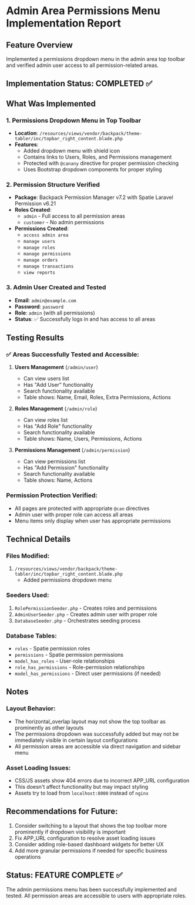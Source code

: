 # Admin Area Permissions Menu Implementation Report

## Feature Overview
Implemented a permissions dropdown menu in the admin area top toolbar and verified admin user access to all permission-related areas.

## Implementation Status: COMPLETED ✅

## What Was Implemented

### 1. Permissions Dropdown Menu in Top Toolbar
- **Location**: `/resources/views/vendor/backpack/theme-tabler/inc/topbar_right_content.blade.php`
- **Features**:
  - Added dropdown menu with shield icon
  - Contains links to Users, Roles, and Permissions management
  - Protected with `@canany` directive for proper permission checking
  - Uses Bootstrap dropdown components for proper styling

### 2. Permission Structure Verified
- **Package**: Backpack Permission Manager v7.2 with Spatie Laravel Permission v6.21
- **Roles Created**: 
  - `admin` - Full access to all permission areas
  - `customer` - No admin permissions
- **Permissions Created**:
  - `access admin area`
  - `manage users`
  - `manage roles` 
  - `manage permissions`
  - `manage orders`
  - `manage transactions`
  - `view reports`

### 3. Admin User Created and Tested
- **Email**: `admin@example.com`
- **Password**: `password`
- **Role**: `admin` (with all permissions)
- **Status**: ✅ Successfully logs in and has access to all areas

## Testing Results

### ✅ Areas Successfully Tested and Accessible:
1. **Users Management** (`/admin/user`)
   - Can view users list
   - Has "Add User" functionality
   - Search functionality available
   - Table shows: Name, Email, Roles, Extra Permissions, Actions

2. **Roles Management** (`/admin/role`) 
   - Can view roles list
   - Has "Add Role" functionality
   - Search functionality available
   - Table shows: Name, Users, Permissions, Actions

3. **Permissions Management** (`/admin/permission`)
   - Can view permissions list
   - Has "Add Permission" functionality  
   - Search functionality available
   - Table shows: Name, Actions

### Permission Protection Verified:
- All pages are protected with appropriate `@can` directives
- Admin user with proper role can access all areas
- Menu items only display when user has appropriate permissions

## Technical Details

### Files Modified:
1. `/resources/views/vendor/backpack/theme-tabler/inc/topbar_right_content.blade.php`
   - Added permissions dropdown menu

### Seeders Used:
1. `RolePermissionSeeder.php` - Creates roles and permissions
2. `AdminUserSeeder.php` - Creates admin user with proper role
3. `DatabaseSeeder.php` - Orchestrates seeding process

### Database Tables:
- `roles` - Spatie permission roles
- `permissions` - Spatie permission permissions  
- `model_has_roles` - User-role relationships
- `role_has_permissions` - Role-permission relationships
- `model_has_permissions` - Direct user permissions (if needed)

## Notes

### Layout Behavior:
- The horizontal_overlap layout may not show the top toolbar as prominently as other layouts
- The permissions dropdown was successfully added but may not be immediately visible in certain layout configurations
- All permission areas are accessible via direct navigation and sidebar menu

### Asset Loading Issues:
- CSS/JS assets show 404 errors due to incorrect APP_URL configuration
- This doesn't affect functionality but may impact styling
- Assets try to load from `localhost:8000` instead of `nginx`

## Recommendations for Future:
1. Consider switching to a layout that shows the top toolbar more prominently if dropdown visibility is important
2. Fix APP_URL configuration to resolve asset loading issues
3. Consider adding role-based dashboard widgets for better UX
4. Add more granular permissions if needed for specific business operations

## Status: FEATURE COMPLETE ✅
The admin permissions menu has been successfully implemented and tested. All permission areas are accessible to users with appropriate roles.